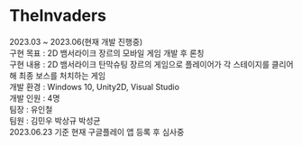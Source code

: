 # TheInvaders
2023.03 ~ 2023.06(현재 개발 진행중)  
구현 목표 : 2D 뱀서라이크 장르의 모바일 게임 개발 후 론칭  
구현 내용 : 2D 뱀서라이크 탄막슈팅 장르의 게임으로 플레이어가 각 스테이지를 클리어해 최종 보스를 처치하는 게임  
개발 환경 : Windows 10, Unity2D, Visual Studio  
개발 인원 : 4명  
팀장 : 유인철  
팀원 : 김민우 박상규 박성균  
2023.06.23 기준 현재 구글플레이 앱 등록 후 심사중
